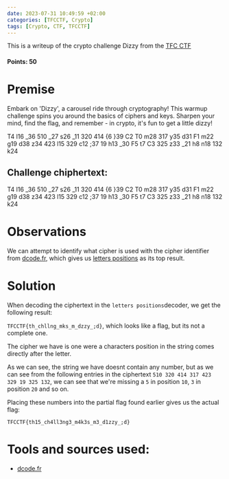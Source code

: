 ```yaml
---
date: 2023-07-31 10:49:59 +02:00
categories: [TFCCTF, Crypto]
tags: [Crypto, CTF, TFCCTF]
---
```

This is a writeup of the crypto challenge Dizzy from the [TFC CTF](https://ctf.thefewchosen.com) 
#### Points: 50
# Premise
Embark on 'Dizzy', a carousel ride through cryptography! This warmup challenge spins you around the basics of ciphers and keys. Sharpen your mind, find the flag, and remember - in crypto, it's fun to get a little dizzy!  
  
T4 l16 _36 510 _27 s26 _11 320 414 {6 }39 C2 T0 m28 317 y35 d31 F1 m22 g19 d38 z34 423 l15 329 c12 ;37 19 h13 _30 F5 t7 C3 325 z33 _21 h8 n18 132 k24

## Challenge chiphertext:

T4 l16 _36 510 _27 s26 _11 320 414 {6 }39 C2 T0 m28 317 y35 d31 F1 m22 g19 d38 z34 423 l15 329 c12 ;37 19 h13 _30 F5 t7 C3 325 z33 _21 h8 n18 132 k24

# Observations
We can attempt to identify what cipher is used with the cipher identifier from [dcode.fr](https://www.dcode.fr/cipher-identifier), which gives us [letters positions](https://www.dcode.fr/letter-positions) as its top result.

# Solution
When decoding the ciphertext in the `letters positions`decoder, we get the following result:

`TFCCTF{th_chllng_mks_m_dzzy_;d}`, which looks like a flag, but its not a complete one.

The cipher we have is one were a characters position in the string comes directly after the letter. 

As we can see, the string we have doesnt contain any number, but as we can see from the following entries in the ciphertext `510 320 414 317 423 329 19 325 132`, we can see that we're missing a `5` in position `10`, `3` in position `20` and so on.

Placing these numbers into the partial flag found earlier gives us the actual flag:

`TFCCTF{th15_ch4ll3ng3_m4k3s_m3_d1zzy_;d}`

# Tools and sources used:
 - [dcode.fr](https://www.dcode.fr/en)

